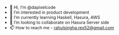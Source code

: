 - 👋 Hi, I’m @dapixelcode
- 👀 I’m interested in product development
- 🌱 I’m currently learning Haskell, Hasura, AWS
- 💞️ I’m looking to collaborate on Hasura Server side
- 📫 How to reach me - rahulsingha.rex52@gmail.com

<!---
dapixelcode/dapixelcode is a ✨ special ✨ repository because its `README.md` (this file) appears on your GitHub profile.
You can click the Preview link to take a look at your changes.
--->
